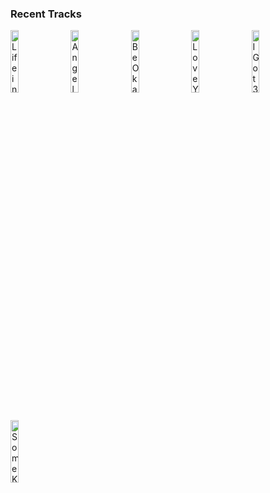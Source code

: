 ### Recent Tracks
[<img src='https://lastfm.freetls.fastly.net/i/u/300x300/bfa702d934b07342170de1704c72ec65.png' width='16%' height='16%' alt='Life in the City'>](https://www.last.fm/music/the%2blumineers/_/life%2bin%2bthe%2bcity)&nbsp;&nbsp;&nbsp;&nbsp;[<img src='https://lastfm.freetls.fastly.net/i/u/300x300/e436810c8dc8d733b9ab5c0c1f071b5b.png' width='16%' height='16%' alt='Angela (Single Version)'>](https://www.last.fm/music/the%2blumineers/_/angela%2b%2528single%2bversion%2529)&nbsp;&nbsp;&nbsp;&nbsp;[<img src='https://lastfm.freetls.fastly.net/i/u/300x300/3e65c16ddeb641c1c1ec5419b6e0b819.png' width='16%' height='16%' alt='Be Okay'>](https://www.last.fm/music/oh%2bhoney/_/be%2bokay)&nbsp;&nbsp;&nbsp;&nbsp;[<img src='https://lastfm.freetls.fastly.net/i/u/300x300/d570d7c940eb4090bbcfde8b5ec63a98.png' width='16%' height='16%' alt='Love You When Im Drunk'>](https://www.last.fm/music/mika/_/love%2byou%2bwhen%2bi%2527m%2bdrunk)&nbsp;&nbsp;&nbsp;&nbsp;[<img src='https://lastfm.freetls.fastly.net/i/u/300x300/0791d6e543ae3513f4f364c9b43fc816.png' width='16%' height='16%' alt='I Got 3'>](https://www.last.fm/music/jack%2bgray/_/i%2bgot%2b3)&nbsp;&nbsp;&nbsp;&nbsp;<br>[<img src='https://lastfm.freetls.fastly.net/i/u/300x300/04b93448b8fcf7bf49b99872a5a45fe0.png' width='16%' height='16%' alt='Some Kind Of Magic'>](https://www.last.fm/music/lvther/_/some%2bkind%2bof%2bmagic)&nbsp;&nbsp;&nbsp;&nbsp;